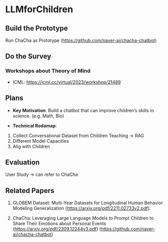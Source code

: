 # LLMforChildren


## Build the Prototype
Run ChaCha as Prototype (https://github.com/naver-ai/chacha-chatbot)

## Do the Survey
### Workshops about Theory of Mind
- ICML: https://icml.cc/virtual/2023/workshop/21489 

## Plans
- **Key Motivation**: Build a chatbot that can improve children’s skills in science. (e.g. Math, Bio)

- **Technical Rodamap**: 
1. Collect Conversational Dataset from Children Teaching -> RAG
2. Different Model Capacities
3. Alig with Children


## Evaluation
User Study -> can refer to ChaCha

## Related Papers
1. GLOBEM Dataset: Multi-Year Datasets for Longitudinal
Human Behavior Modeling Generalization (https://arxiv.org/pdf/2211.02733v2.pdf).

2. ChaCha: Leveraging Large Language Models to Prompt Children to Share Their Emotions about Personal Events (https://arxiv.org/pdf/2309.12244v3.pdf) (https://github.com/naver-ai/chacha-chatbot)

